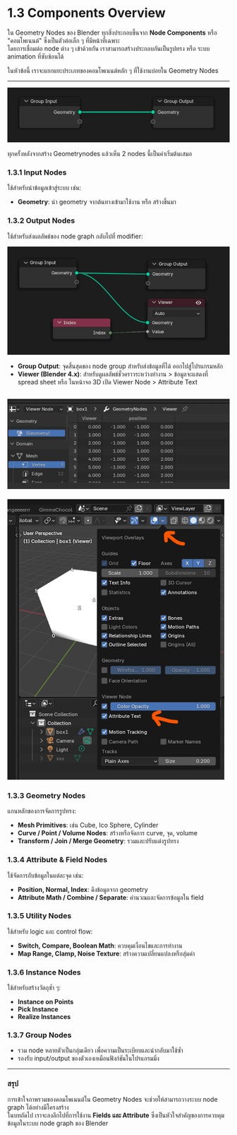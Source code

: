 # 1.3 Components Overview

ใน Geometry Nodes ของ Blender ทุกสิ่งประกอบขึ้นจาก **Node Components** หรือ "คอมโพเนนต์" ซึ่งเป็นตัวต่อเล็ก ๆ ที่มีหน้าที่เฉพาะ  
โดยการเชื่อมต่อ node ต่าง ๆ เข้าด้วยกัน เราสามารถสร้างประกอบกันเป็นรูปทรง หรือ ระบบ animation ที่ซับซ้อนได้

ในหัวข้อนี้ เราจะแยกแยะประเภทของคอมโพเนนต์หลัก ๆ ที่ใช้งานบ่อยใน Geometry Nodes

---

![input nodes](../images/input/112601.png)


ทุกครั้งหลังจากสร้าง Geometrynodes แล้วเห็น 2 nodes นี้เป็นค่าเริ่มต้นเสมอ

### 1.3.1 Input Nodes

ใช้สำหรับนำข้อมูลเข้าสู่ระบบ เช่น:

   - **Geometry**: นำ geometry จากต้นทางเข้ามาใช้งาน หรือ สร้างขึ้นมา
   <!-- - **Value / Vector / Boolean / Color**: ป้อนค่าคงที่ต่าง ๆ -->
   <!-- - **Object Info / Collection Info**: ดึงข้อมูลจากวัตถุอื่นใน scene -->

### 1.3.2 Output Nodes

ใช้สำหรับส่งผลลัพธ์ของ node graph กลับไปที่ modifier:

![input nodes](../images/input/114217.png)

   - **Group Output**: จุดสิ้นสุดของ node group สำหรับส่งข้อมูลที่ได้ ออกไปสู่โปรแกรมหลัก
   - **Viewer (Blender 4.x)**: สำหรับดูผลลัพธ์ชั่วคราวระหว่างทำงาน > ข้อมูลจะแสดงที่ spread sheet หรือ ในหน้าจอ 3D เปิด Viewer Node > Attribute Text

![spreadsheet](../images/input/113859.png)
---
![viewer](../images/input/113759.png)


### 1.3.3 Geometry Nodes

แกนหลักของการจัดการรูปทรง: 

   - **Mesh Primitives**: เช่น Cube, Ico Sphere, Cylinder
   - **Curve / Point / Volume Nodes**: สร้างหรือจัดการ curve, จุด, volume
   - **Transform / Join / Merge Geometry**: รวมและปรับแต่งรูปทรง

### 1.3.4 Attribute & Field Nodes

ใช้จัดการกับข้อมูลในแต่ละจุด เช่น:

   - **Position, Normal, Index**: ดึงข้อมูลจาก geometry
   - **Attribute Math / Combine / Separate**: คำนวณและจัดการข้อมูลใน field

### 1.3.5 Utility Nodes

ใช้สำหรับ logic และ control flow:

   - **Switch, Compare, Boolean Math**: ควบคุมเงื่อนไขและการทำงาน
   - **Map Range, Clamp, Noise Texture**: สร้างความเปลี่ยนแปลงหรือสุ่มค่า

### 1.3.6 Instance Nodes

ใช้สำหรับสร้างวัตถุซ้ำ ๆ:

   - **Instance on Points**
   - **Pick Instance**
   - **Realize Instances**

### 1.3.7 Group Nodes

- รวม node หลายตัวเป็นกลุ่มเดียว เพื่อความเป็นระเบียบและนำกลับมาใช้ซ้ำ
- รองรับ input/output ของตัวเองเหมือนฟังก์ชันในโปรแกรมมิ่ง

---

### สรุป

การเข้าใจภาพรวมของคอมโพเนนต์ใน Geometry Nodes จะช่วยให้สามารถวางระบบ node graph ได้อย่างมีโครงสร้าง  
ในบทถัดไป เราจะลงลึกไปที่การใช้งาน **Fields และ Attribute** ซึ่งเป็นหัวใจสำคัญของการควบคุมข้อมูลในระบบ node graph ของ Blender
